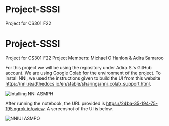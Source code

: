 # Project-SSSI
Project for CS301 F22

# Project-SSSI
Project for CS301 F22
Project Members: Michael O'Hanlon & Adira Samaroo

For this project we will be using the repository under Adira S.'s GitHub account. We are using Google Colab for the environment of the project. 
To install NNI, we used the instructions given to build the UI from this website https://nni.readthedocs.io/en/stable/sharings/nni_colab_support.html.

![Intalling NNI ASMPH](https://user-images.githubusercontent.com/99360967/198710879-e24a923f-bfd3-4a8b-b797-001e1cd70d92.png)

After running the notebook, the URL provided is https://24ba-35-194-75-195.ngrok.io/oview. A screenshot of the UI is below.

![NNIUI ASMPO](https://user-images.githubusercontent.com/99360967/198711703-d7948163-2653-4c33-98cc-4e939819b38d.png)

